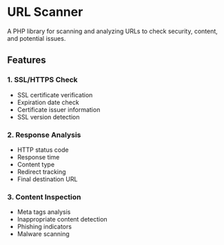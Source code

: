 # URL Scanner

A PHP library for scanning and analyzing URLs to check security, content, and potential issues.

## Features

### 1. SSL/HTTPS Check
- SSL certificate verification
- Expiration date check
- Certificate issuer information
- SSL version detection

### 2. Response Analysis
- HTTP status code
- Response time
- Content type
- Redirect tracking
- Final destination URL

### 3. Content Inspection
- Meta tags analysis
- Inappropriate content detection
- Phishing indicators
- Malware scanning

